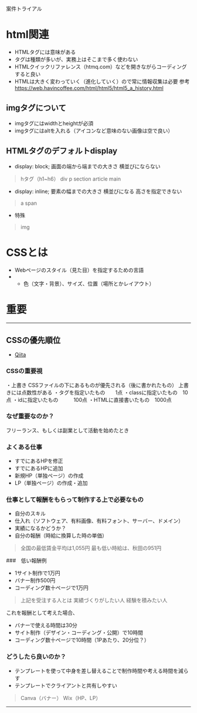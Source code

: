 
案件トライアル



# html関連

- HTMLタグには意味がある
- タグは種類が多いが、実務上はそこまで多く使わない
- HTMLクイックリファレンス（htmq.com）などを開きながらコーディングすると良い
- HTMLは大きく変わっていく（進化していく）ので常に情報収集は必要
参考
https://web.havincoffee.com/html/html5/html5_a_history.html

## imgタグについて
- imgタグにはwidthとheightが必須
- imgタグにはaltを入れる（アイコンなど意味のない画像は空で良い）

## HTMLタグのデフォルトdisplay
- display: block;
画面の端から端までの大きさ
横並びにならない
> hタグ（h1~h6）
> div
> p
> section
> article
> main

- display: inline;
要素の幅までの大きさ
横並びになる
高さを指定できない
> a
> span

- 特殊
> img


# CSSとは
- Webページのスタイル（見た目）を指定するための言語
- - 色（文字・背景）、サイズ、位置（場所とかレイアウト）


# 重要
---

## CSSの優先順位
- [Qiita](https://qiita.com/oh_rusty_nail/items/e896825cd54e5c0a3666 "Qiita Home" )

### CSSの重要視
・上書き
CSSファイルの下にあるものが優先される（後に書かれたもの）
上書きには点数性がある
・タグを指定いたもの　　1点
・classに指定いたもの　10点
・idに指定いたもの　　　100点
・HTMLに直接書いたもの　1000点

### なぜ重要なのか？
フリーランス、もしくは副業として活動を始めたとき

### よくある仕事
- すでにあるHPを修正
- すでにあるHPに追加
- 新規HP（単独ページ）の作成
- LP（単独ページ）の作成・追加

### 仕事として報酬をもらって制作する上で必要なもの
- 自分のスキル
- 仕入れ（ソフトウェア、有料画像、有料フォント、サーバー、ドメイン）
- 実績になるかどうか？
- 自分の報酬（時給に換算した時の単価）
> 全国の最低賃金平均は1,055円
> 最も低い時給は、秋田の951円

###　低い報酬例
- 1サイト制作で1万円
- バナー制作500円
- コーディング数十ページで1万円
> 上記を受注する人とは
> 実績づくりがしたい人
> 経験を積みたい人

これを報酬として考えた場合、
- バナーで使える時間は30分
- サイト制作（デザイン・コーディング・公開）で10時間
- コーディング数十ページで10時間（1Pあたり、20分位？）

### どうしたら良いのか？
- テンプレートを使って中身を差し替えることで制作時間や考える時間を減らす
- テンプレートでクライアントと共有しやすい
> Canva（バナー）
> Wix（HP、LP）

---
